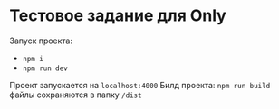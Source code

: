 # Тестовое задание для Only

Запуск проекта:
* `npm i`
* `npm run dev`

Проект запускается на `localhost:4000`
Билд проекта: `npm run build`
файлы сохраняются в папку `/dist`

